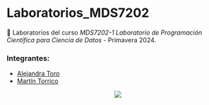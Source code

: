 # Laboratorios_MDS7202

🧪 Laboratorios del curso *MDS7202-1 Laboratorio de Programación Científica para Ciencia de Datos* - Primavera 2024.

### Integrantes:

- <a href="https://github.com/alesuae"> Alejandra Toro </a> 
- <a href="https://github.com/MartinTorricoP" > Martín Torrico </a>

<p align="center">
  <img src="https://i.giphy.com/media/v1.Y2lkPTc5MGI3NjExcHhuMTdnZGptb3JsaXQ2M3UzY3p3b3ZhMG80aWFxZWVldWx6cWFycyZlcD12MV9pbnRlcm5hbF9naWZfYnlfaWQmY3Q9Zw/fUZHXuE94BN2wtSbUS/giphy-downsized.gif"/>
</p>